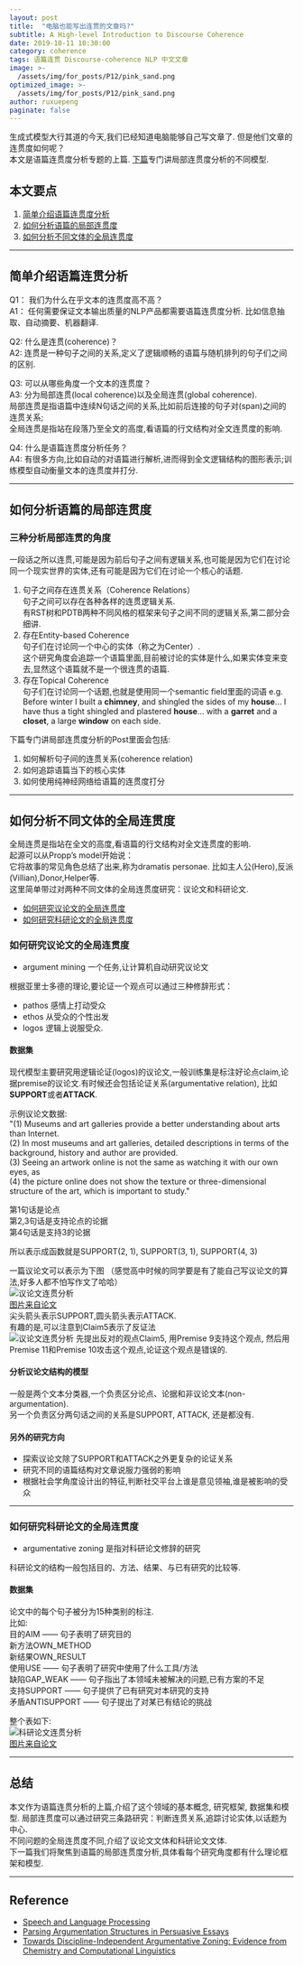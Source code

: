 ```yaml
---
layout: post
title:  "电脑也能写出连贯的文章吗?"
subtitle: A High-level Introduction to Discourse Coherence
date: 2019-10-11 10:30:00
category: coherence
tags: 语篇连贯 Discourse-coherence NLP 中文文章
image: >-
  /assets/img/for_posts/P12/pink_sand.png
optimized_image: >-
  /assets/img/for_posts/P12/pink_sand.png
author: ruxuepeng
paginate: false
---
```


生成式模型大行其道的今天,我们已经知道电脑能够自己写文章了.
但是他们文章的连贯度如何呢？  
本文是语篇连贯度分析专题的上篇. [下篇](https://oneepochaway.com/discourse-local-coherence/)专门讲局部连贯度分析的不同模型.  
## 本文要点
1. [简单介绍语篇连贯度分析](#简单介绍语篇连贯度分析)
2. [如何分析语篇的局部连贯度](#如何分析语篇的局部连贯度)
3. [如何分析不同文体的全局连贯度](#如何分析不同文体的全局连贯度)

---

## 简单介绍语篇连贯分析
Q1： 我们为什么在乎文本的连贯度高不高？  
A1： 任何需要保证文本输出质量的NLP产品都需要语篇连贯度分析. 比如信息抽取、自动摘要、机器翻译.

Q2: 什么是连贯(coherence)？  
A2: 连贯是一种句子之间的关系,定义了逻辑顺畅的语篇与随机排列的句子们之间的区别.  

Q3: 可以从哪些角度一个文本的连贯度？  
A3: 分为局部连贯(local coherence)以及全局连贯(global coherence).  
局部连贯是指语篇中连续N句话之间的关系,比如前后连接的句子对(span)之间的连贯关系;  
全局连贯是指站在段落乃至全文的高度,看语篇的行文结构对全文连贯度的影响.  

Q4: 什么是语篇连贯度分析任务？  
A4: 有很多方向,比如自动的对语篇进行解析,进而得到全文逻辑结构的图形表示;训练模型自动衡量文本的连贯度并打分.


---

## 如何分析语篇的局部连贯度
### 三种分析局部连贯的角度
一段话之所以连贯,可能是因为前后句子之间有逻辑关系,也可能是因为它们在讨论同一个现实世界的实体,还有可能是因为它们在讨论一个核心的话题.  
1. 句子之间存在连贯关系（Coherence Relations）  
句子之间可以存在各种各样的连贯逻辑关系.  
有RST树和PDTB两种不同风格的框架来句子之间不同的逻辑关系,第二部分会细讲.    
2. 存在Entity-based Coherence  
句子们在讨论同一个中心的实体（称之为Center）.  
这个研究角度会追踪一个语篇里面,目前被讨论的实体是什么,如果实体变来变去,显然这个语篇就不是一个很连贯的语篇.
3. 存在Topical Coherence  
句子们在讨论同一个话题,也就是使用同一个semantic field里面的词语
e.g. Before winter I built a **chimney**, and shingled the sides of my **house**... I have thus a tight shingled and plastered **house**... with a **garret** and a **closet**, a large **window** on each side.  

下篇专门讲局部连贯度分析的Post里面会包括:    
1. 如何解析句子间的连贯关系(coherence relation)
2. 如何追踪语篇当下的核心实体
3. 如何使用纯神经网络给语篇的连贯度打分

---
## 如何分析不同文体的全局连贯度  
全局连贯是指站在全文的高度,看语篇的行文结构对全文连贯度的影响.  
起源可以从Propp’s model开始说：  
它将故事的常见角色总结了出来,称为dramatis personae. 比如主人公(Hero),反派(Villian),Donor,Helper等.   
这里简单带过对两种不同文体的全局连贯度研究：议论文和科研论文.
* [如何研究议论文的全局连贯度](#如何研究议论文的全局连贯度)
* [如何研究科研论文的全局连贯度](#如何研究科研论文的全局连贯度)

### 如何研究议论文的全局连贯度
* argument mining 一个任务,让计算机自动研究议论文

根据亚里士多德的理论,要论证一个观点可以通过三种修辞形式：
* pathos 感情上打动受众
* ethos 从受众的个性出发
* logos 逻辑上说服受众.

#### 数据集  
现代模型主要研究用逻辑论证(logos)的议论文,一般训练集是标注好论点claim,论据premise的议论文.有时候还会包括论证关系(argumentative relation), 比如**SUPPORT**或者**ATTACK**.  

示例议论文数据:  
"(1) Museums and art galleries provide a better understanding about arts than Internet.   
(2) In most museums and art galleries, detailed descriptions in terms of the background, history and author are provided.   
(3) Seeing an artwork online is not the same as watching it with our own eyes, as  
(4) the picture online does not show the texture or three-dimensional structure of the art, which is important to study."

第1句话是论点  
第2,3句话是支持论点的论据  
第4句话是支持3的论据  

所以表示成函数就是SUPPORT(2, 1), SUPPORT(3, 1), SUPPORT(4, 3)

一篇议论文可以表示为下图
（感觉高中时候的同学要是有了能自己写议论文的算法,好多人都不怕写作文了哈哈）  
<img src="/assets/img/for_posts/P12/argumentative_mining.png" alt="议论文连贯分析"/>  
[图片来自论文](https://arxiv.org/pdf/1604.07370.pdf)  
尖头箭头表示SUPPORT,圆头箭头表示ATTACK.  
有趣的是,可以注意到Claim5表示了反证法    
<img src="/assets/img/for_posts/P12/argument_sample.png" alt="议论文连贯分析"/>
先提出反对的观点Claim5, 用Premise 9支持这个观点, 然后用Premise 11和Premise 10攻击这个观点,论证这个观点是错误的.  
#### 分析议论文结构的模型
一般是两个文本分类器,一个负责区分论点、论据和非议论文本(non-argumentation).  
另一个负责区分两句话之间的关系是SUPPORT, ATTACK, 还是都没有.  

#### 另外的研究方向
* 探索议论文除了SUPPORT和ATTACK之外更复杂的论证关系  
* 研究不同的语篇结构对文章说服力强弱的影响  
* 根据社会学角度设计出的特征,判断社交平台上谁是意见领袖,谁是被影响的受众  

---
### 如何研究科研论文的全局连贯度  
* argumentative zoning 是指对科研论文修辞的研究

科研论文的结构一般包括目的、方法、结果、与已有研究的比较等.


#### 数据集
论文中的每个句子被分为15种类别的标注.  
比如:  
目的AIM —— 句子表明了研究目的  
新方法OWN_METHOD  
新结果OWN_RESULT  
使用USE —— 句子表明了研究中使用了什么工具/方法  
缺陷GAP_WEAK —— 句子指出了本领域未被解决的问题,已有方案的不足  
支持SUPPORT —— 句子提供了已有研究对本研究的支持  
矛盾ANTISUPPORT —— 句子提出了对某已有结论的挑战  

整个表如下:  
<img src="/assets/img/for_posts/P12/relation_for_scientific_papers.png" alt="科研论文连贯分析"/>  
[图片来自论文](https://www.aclweb.org/anthology/D09-1155.pdf)

---
## 总结
本文作为语篇连贯分析的上篇,介绍了这个领域的基本概念, 研究框架, 数据集和模型. 局部连贯度可以通过研究三条路研究：判断连贯关系,追踪讨论实体,以话题为中心.  
不同问题的全局连贯度不同,介绍了议论文文体和科研论文文体.  
下一篇我们将聚焦到语篇的局部连贯度分析,具体看每个研究角度都有什么理论框架和模型.  

---
## Reference
* [Speech and Language Processing](https://web.stanford.edu/~jurafsky/slp3/23.pdf)
* [Parsing Argumentation Structures in Persuasive Essays](https://arxiv.org/pdf/1604.07370.pdf)
* [Towards Discipline-Independent Argumentative Zoning: Evidence from Chemistry and Computational Linguistics](https://www.aclweb.org/anthology/D09-1155.pdf)
